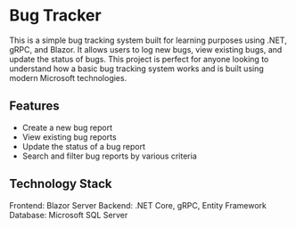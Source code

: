 # Bug Tracker
This is a simple bug tracking system built for learning purposes using .NET, gRPC, and Blazor. It allows users to log new bugs, view existing bugs, and update the status of bugs. This project is perfect for anyone looking to understand how a basic bug tracking system works and is built using modern Microsoft technologies.

## Features
- Create a new bug report
- View existing bug reports
- Update the status of a bug report
- Search and filter bug reports by various criteria

## Technology Stack
Frontend: Blazor Server
Backend: .NET Core, gRPC, Entity Framework
Database: Microsoft SQL Server
